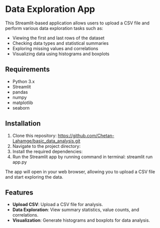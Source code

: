 # Data Exploration App

This Streamlit-based application allows users to upload a CSV file and perform various data exploration tasks such as:
- Viewing the first and last rows of the dataset
- Checking data types and statistical summaries
- Exploring missing values and correlations
- Visualizing data using histograms and boxplots

## Requirements

- Python 3.x
- Streamlit
- pandas
- numpy
- matplotlib
- seaborn

## Installation

1. Clone this repository:
https://github.com/Chetan-Lahamge/basic_data_analysis.git
2. Navigate to the project directory:
3. Install the required dependencies:
4. Run the Streamlit app by running command in terminal: streamlit run app.py 

The app will open in your web browser, allowing you to upload a CSV file and start exploring the data.

## Features

- **Upload CSV**: Upload a CSV file for analysis.
- **Data Exploration**: View summary statistics, value counts, and correlations.
- **Visualization**: Generate histograms and boxplots for data analysis.